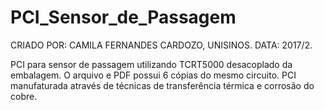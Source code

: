 # PCI_Sensor_de_Passagem
CRIADO POR: CAMILA FERNANDES CARDOZO, UNISINOS. DATA: 2017/2.


PCI para sensor de passagem utilizando TCRT5000 desacoplado da embalagem.
O arquivo e PDF possui 6 cópias do mesmo circuito.
PCI manufaturada através de técnicas de transferência térmica e corrosão do cobre.
